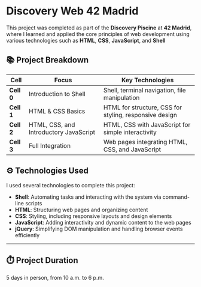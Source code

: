 # Discovery Web 42 Madrid

This project was completed as part of the **Discovery Piscine** at **42 Madrid**, where I learned and applied the core principles of web development using various technologies such as **HTML**, **CSS**, **JavaScript**, and **Shell**

## 📚 **Project Breakdown**

| **Cell** | **Focus**                                    | **Key Technologies**                      |
|-------------|----------------------------------------------|-------------------------------------------|
| **Cell 0** | Introduction to Shell | Shell, terminal navigation, file manipulation |
| **Cell 1** | HTML & CSS Basics | HTML for structure, CSS for styling, responsive design |
| **Cell 2** | HTML, CSS, and Introductory JavaScript | HTML, CSS with JavaScript for simple interactivity |
| **Cell 3** | Full Integration | Web pages integrating HTML, CSS, and JavaScript |

## ⚙️ **Technologies Used**

I used several technologies to complete this project:

- **Shell**: Automating tasks and interacting with the system via command-line scripts
- **HTML**: Structuring web pages and organizing content
- **CSS**: Styling, including responsive layouts and design elements
- **JavaScript**: Adding interactivity and dynamic content to the web pages
- **jQuery**: Simplifying DOM manipulation and handling browser events efficiently

---

## ⏱️ **Project Duration**

5 days in person, from 10 a.m. to 6 p.m.
